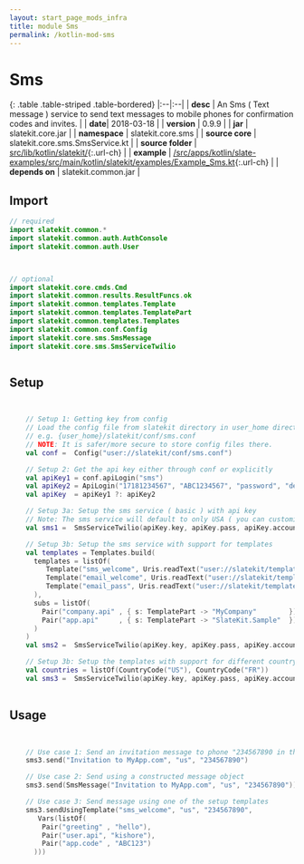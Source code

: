 ```yaml
---
layout: start_page_mods_infra
title: module Sms
permalink: /kotlin-mod-sms
---
```


# Sms

{: .table .table-striped .table-bordered}
|:--|:--|
| **desc** | An Sms ( Text message ) service to send text messages to mobile phones for confirmation codes and invites. | 
| **date**| 2018-03-18 |
| **version** | 0.9.9  |
| **jar** | slatekit.core.jar  |
| **namespace** | slatekit.core.sms  |
| **source core** | slatekit.core.sms.SmsService.kt  |
| **source folder** | [src/lib/kotlin/slatekit/](https://github.com/code-helix/slatekit/tree/master/src/lib/kotlin/slatekit/){:.url-ch}  |
| **example** | [/src/apps/kotlin/slate-examples/src/main/kotlin/slatekit/examples/Example_Sms.kt](https://github.com/code-helix/slatekit/tree/master/src/lib/kotlin/slatekit-examples/src/main/kotlin/slatekit/examples/Example_Sms.kt){:.url-ch} |
| **depends on** |  slatekit.common.jar  |

## Import
```kotlin 
// required 
import slatekit.common.*
import slatekit.common.auth.AuthConsole
import slatekit.common.auth.User



// optional 
import slatekit.core.cmds.Cmd
import slatekit.common.results.ResultFuncs.ok
import slatekit.common.templates.Template
import slatekit.common.templates.TemplatePart
import slatekit.common.templates.Templates
import slatekit.common.conf.Config
import slatekit.core.sms.SmsMessage
import slatekit.core.sms.SmsServiceTwilio



```

## Setup
```kotlin


    // Setup 1: Getting key from config
    // Load the config file from slatekit directory in user_home directory
    // e.g. {user_home}/slatekit/conf/sms.conf
    // NOTE: It is safer/more secure to store config files there.
    val conf =  Config("user://slatekit/conf/sms.conf")

    // Setup 2: Get the api key either through conf or explicitly
    val apiKey1 = conf.apiLogin("sms")
    val apiKey2 = ApiLogin("17181234567", "ABC1234567", "password", "dev", "twilio-sms")
    val apiKey  = apiKey1 ?: apiKey2

    // Setup 3a: Setup the sms service ( basic ) with api key
    // Note: The sms service will default to only USA ( you can customize this later )
    val sms1 =  SmsServiceTwilio(apiKey.key, apiKey.pass, apiKey.account)

    // Setup 3b: Setup the sms service with support for templates
    val templates = Templates.build(
      templates = listOf(
         Template("sms_welcome", Uris.readText("user://slatekit/templates/sms_welcome.txt") ?: ""),
         Template("email_welcome", Uris.readText("user://slatekit/templates/email_welcome.txt") ?: ""),
         Template("email_pass", Uris.readText("user://slatekit/templates/email_password.txt") ?: "")
      ),
      subs = listOf(
        Pair("company.api" , { s: TemplatePart -> "MyCompany"        }),
        Pair("app.api"     , { s: TemplatePart -> "SlateKit.Sample"  })
      )
    )
    val sms2 =  SmsServiceTwilio(apiKey.key, apiKey.pass, apiKey.account, templates)

    // Setup 3b: Setup the templates with support for different country codes
    val countries = listOf(CountryCode("US"), CountryCode("FR"))
    val sms3 =  SmsServiceTwilio(apiKey.key, apiKey.pass, apiKey.account, templates, countries)
    

```

## Usage
```kotlin


    // Use case 1: Send an invitation message to phone "234567890 in the United States.
    sms3.send("Invitation to MyApp.com", "us", "234567890")

    // Use case 2: Send using a constructed message object
    sms3.send(SmsMessage("Invitation to MyApp.com", "us", "234567890"))

    // Use case 3: Send message using one of the setup templates
    sms3.sendUsingTemplate("sms_welcome", "us", "234567890",
       Vars(listOf(
        Pair("greeting" , "hello"),
        Pair("user.api", "kishore"),
        Pair("app.code" , "ABC123")
      )))
    

```


